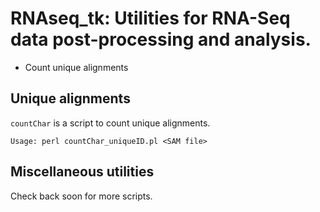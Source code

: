 RNAseq_tk: Utilities for RNA-Seq data post-processing and analysis. 
=========

* Count unique alignments 

Unique alignments
---------

`countChar` is a script to count unique alignments. 

`Usage: perl countChar_uniqueID.pl <SAM file>`

Miscellaneous utilities
--------

Check back soon for more scripts. 
